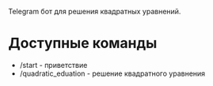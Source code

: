 Telegram бот для решения квадратных уравнений.

# Доступные команды
* /start - приветствие
* /quadratic_eduation - решение квадратного уравнения
